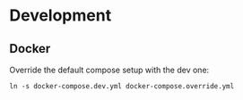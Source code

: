 # Development

## Docker

Override the default compose setup with the dev one:

```
ln -s docker-compose.dev.yml docker-compose.override.yml
```
